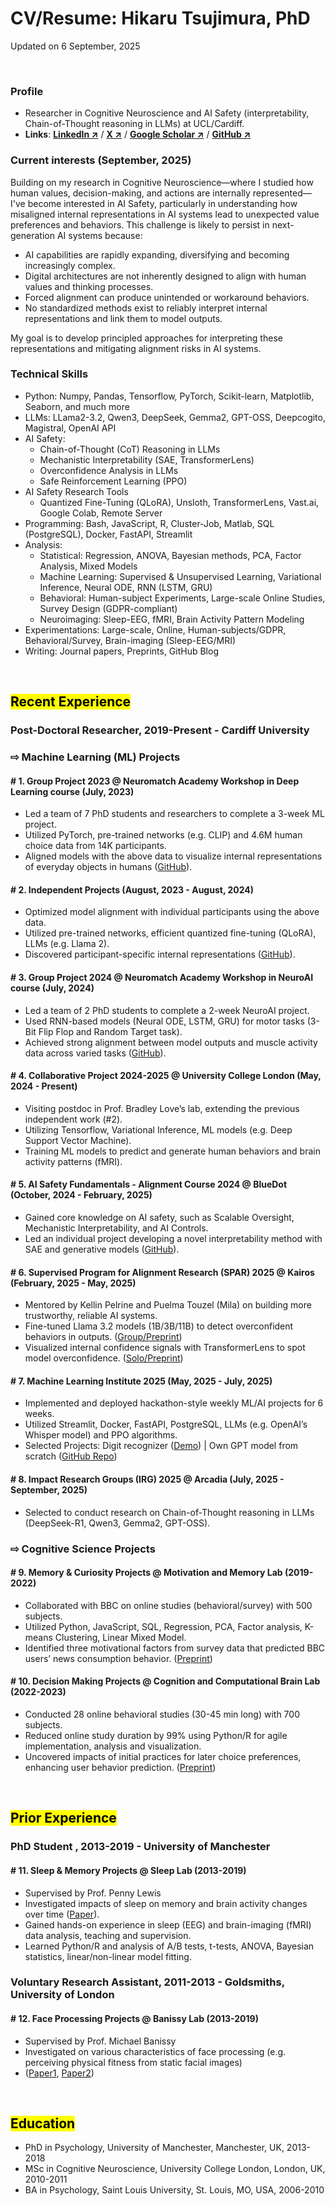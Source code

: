 # CV/Resume: Hikaru Tsujimura, PhD

Updated on 6 September, 2025

<br>

### Profile
- Researcher in Cognitive Neuroscience and AI Safety (interpretability, Chain-of-Thought reasoning in LLMs) at UCL/Cardiff.
- **Links**: [**LinkedIn ↗**](https://www.linkedin.com/in/hikaru-tsujimura/) / [**X ↗**](https://x.com/htsujimura) / [**Google Scholar ↗**](https://scholar.google.com/citations?user=3pa3V-kAAAAJ&hl=en) / [**GitHub ↗**](https://github.com/hiki-t)

### Current interests (September, 2025)

Building on my research in Cognitive Neuroscience—where I studied how human values, decision-making, and actions are internally represented—I've become interested in AI Safety, particularly in understanding how misaligned internal representations in AI systems lead to unexpected value preferences and behaviors. This challenge is likely to persist in next-generation AI systems because:

- AI capabilities are rapidly expanding, diversifying and becoming increasingly complex.
- Digital architectures are not inherently designed to align with human values and thinking processes.
- Forced alignment can produce unintended or workaround behaviors.
- No standardized methods exist to reliably interpret internal representations and link them to model outputs.

My goal is to develop principled approaches for interpreting these representations and mitigating alignment risks in AI systems.

### Technical Skills
- Python: Numpy, Pandas, Tensorflow, PyTorch, Scikit-learn, Matplotlib, Seaborn, and much more
- LLMs: LLama2-3.2, Qwen3, DeepSeek, Gemma2, GPT-OSS, Deepcogito, Magistral, OpenAI API
- AI Safety:
  - Chain-of-Thought (CoT) Reasoning in LLMs
  - Mechanistic Interpretability (SAE, TransformerLens)
  - Overconfidence Analysis in LLMs
  - Safe Reinforcement Learning (PPO)
- AI Safety Research Tools
  - Quantized Fine-Tuning (QLoRA), Unsloth, TransformerLens, Vast.ai, Google Colab, Remote Server
- Programming: Bash, JavaScript, R, Cluster-Job, Matlab, SQL (PostgreSQL), Docker, FastAPI, Streamlit
- Analysis:
  - Statistical: Regression, ANOVA, Bayesian methods, PCA, Factor Analysis, Mixed Models
  - Machine Learning: Supervised & Unsupervised Learning, Variational Inference, Neural ODE, RNN (LSTM, GRU)
  - Behavioral: Human-subject Experiments, Large-scale Online Studies, Survey Design (GDPR-compliant)
  - Neuroimaging: Sleep-EEG, fMRI, Brain Activity Pattern Modeling
- Experimentations: Large-scale, Online, Human-subjects/GDPR, Behavioral/Survey, Brain-imaging (Sleep-EEG/MRI)
- Writing: Journal papers, Preprints, GitHub Blog

<br>

<!-- ### ${\textsf{\color{blue}Blue}}$ -->

## <mark>Recent Experience</mark>

### Post-Doctoral Researcher, 2019-Present - Cardiff University

### ⇨ Machine Learning (ML) Projects

#### # 1. Group Project 2023 @ Neuromatch Academy Workshop in Deep Learning course (July, 2023)
- Led a team of 7 PhD students and researchers to complete a 3-week ML project.
- Utilized PyTorch, pre-trained networks (e.g. CLIP) and 4.6M human choice data from 14K participants.
- Aligned models with the above data to visualize internal representations of everyday objects in humans ([GitHub](https://github.com/hiki-t/NMA23_solo_project/blob/main/Neuromatch%20Academy%20-%20Presentation%20Part2%20GitHub.pdf)).

#### # 2. Independent Projects (August, 2023 - August, 2024)
- Optimized model alignment with individual participants using the above data.
- Utilized pre-trained networks, efficient quantized fine-tuning (QLoRA), LLMs (e.g. Llama 2).
- Discovered participant-specific internal representations ([GitHub](https://github.com/hiki-t/NMA23_solo_project/blob/main/Neuromatch%20Academy%20-%20Presentation%20Part2%20GitHub.pdf)).

#### # 3. Group Project 2024 @ Neuromatch Academy Workshop in NeuroAI course (July, 2024)
- Led a team of 2 PhD students to complete a 2-week NeuroAI project.
- Used RNN-based models (Neural ODE, LSTM, GRU) for motor tasks (3-Bit Flip Flop and Random Target task).
- Achieved strong alignment between model outputs and muscle activity data across varied tasks ([GitHub](https://github.com/hiki-t/NMA24_group_project/blob/main/Group%20Project%20Slide.pdf)).

#### # 4. Collaborative Project 2024-2025 @ University College London (May, 2024 - Present)
- Visiting postdoc in Prof. Bradley Love’s lab, extending the previous independent work (#2).
- Utilizing Tensorflow, Variational Inference, ML models (e.g. Deep Support Vector Machine).
- Training ML models to predict and generate human behaviors and brain activity patterns (fMRI).

#### # 5. AI Safety Fundamentals - Alignment Course 2024 @ BlueDot (October, 2024 - February, 2025)
- Gained core knowledge on AI safety, such as Scalable Oversight, Mechanistic Interpretability, and AI Controls.
- Led an individual project developing a novel interpretability method with SAE and generative models ([GitHub](https://hiki-t.github.io/aisf24_solo_project/intro.html)).

#### # 6. Supervised Program for Alignment Research (SPAR) 2025 @ Kairos (February, 2025 - May, 2025)
- Mentored by Kellin Pelrine and Puelma Touzel (Mila) on building more trustworthy, reliable AI systems.
- Fine-tuned Llama 3.2 models (1B/3B/11B) to detect overconfident behaviors in outputs. ([Group/Preprint](https://arxiv.org/pdf/2411.06528))
- Visualized internal confidence signals with TransformerLens to spot model overconfidence. ([Solo/Preprint](https://arxiv.org/pdf/2508.17182)) 

#### # 7. Machine Learning Institute 2025 (May, 2025 - July, 2025)
- Implemented and deployed hackathon-style weekly ML/AI projects for 6 weeks.
- Utilized Streamlit, Docker, FastAPI, PostgreSQL, LLMs (e.g. OpenAI’s Whisper model) and PPO algorithms.
- Selected Projects: Digit recognizer ([Demo](https://transformer-from-scratch-encoder-decoder-ctcloss.streamlit.app/
)) | Own GPT model from scratch ([GitHub Repo](https://github.com/hiki-t/gpt_model_from_scratch))

#### # 8. Impact Research Groups (IRG) 2025 @ Arcadia (July, 2025 - September, 2025)
- Selected to conduct research on Chain-of-Thought reasoning in LLMs (DeepSeek-R1, Qwen3, Gemma2, GPT-OSS).

### ⇨ Cognitive Science Projects

#### # 9. Memory & Curiosity Projects @ Motivation and Memory Lab (2019-2022)
- Collaborated with BBC on online studies (behavioral/survey) with 500 subjects.
- Utilized Python, JavaScript, SQL, Regression, PCA, Factor analysis, K-means Clustering, Linear Mixed Model.
- Identified three motivational factors from survey data that predicted BBC users’ news consumption behavior. ([Preprint](https://osf.io/preprints/psyarxiv/avqwn_v1))

#### # 10. Decision Making Projects @ Cognition and Computational Brain Lab (2022-2023)
- Conducted 28 online behavioral studies (30-45 min long) with 700 subjects.
- Reduced online study duration by 99% using Python/R for agile implementation, analysis and visualization.
- Uncovered impacts of initial practices for later choice preferences, enhancing user behavior prediction. ([Preprint](https://osf.io/nc6tu/download))

<br>

## <mark>Prior Experience</mark>

### PhD Student , 2013-2019 - University of Manchester

#### # 11. Sleep & Memory Projects @ Sleep Lab (2013-2019)
- Supervised by Prof. Penny Lewis
- Investigated impacts of sleep on memory and brain activity changes over time ([Paper](https://www.sciencedirect.com/science/article/pii/S1053811918303380)).
- Gained hands-on experience in sleep (EEG) and brain-imaging (fMRI) data analysis, teaching and supervision.
- Learned Python/R and analysis of A/B tests, t-tests, ANOVA, Bayesian statistics, linear/non-linear model fitting.

### Voluntary Research Assistant, 2011-2013 - Goldsmiths, University of London

#### # 12. Face Processing Projects @ Banissy Lab (2013-2019)
- Supervised by Prof. Michael Banissy
- Investigated on various characteristics of face processing (e.g. perceiving physical fitness from static facial images)
- ([Paper1](https://www.researchgate.net/publication/279161384_Dominant_Voices_and_Attractive_Faces_The_Contribution_of_Visual_and_Auditory_Information_to_Integrated_Person_Impressions), [Paper2](https://pmc.ncbi.nlm.nih.gov/articles/PMC3645049/pdf/rsbl20130140.pdf))

<br>

## <mark>Education</mark>

- PhD in Psychology, University of Manchester, Manchester, UK, 2013-2018
- MSc in Cognitive Neuroscience, University College London, London, UK, 2010-2011
- BA in Psychology, Saint Louis University, St. Louis, MO, USA, 2006-2010
